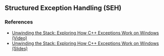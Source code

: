 ## Structured Exception Handling (SEH)

### References

- [Unwinding the Stack: Exploring How C++ Exceptions Work on Windows (Video)](https://www.youtube.com/watch?v=COEv2kq_Ht8&t=357s)
- [Unwinding the Stack: Exploring How C++ Exceptions Work on Windows (Slides)](https://github.com/tpn/pdfs/blob/master/2018%20CppCon%20Unwinding%20the%20Stack%20-%20Exploring%20how%20C%2B%2B%20Exceptions%20work%20on%20Windows%20-%20James%20McNellis.pdf)